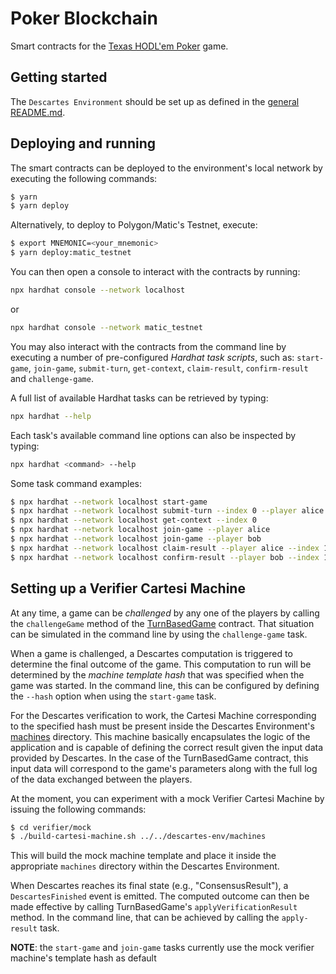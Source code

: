 # Poker Blockchain

Smart contracts for the [Texas HODL'em Poker](../README.md) game.

## Getting started

The `Descartes Environment` should be set up as defined in the [general README.md](../README.md#Environment).


## Deploying and running

The smart contracts can be deployed to the environment's local network by executing the following commands:

```bash
$ yarn
$ yarn deploy
```

Alternatively, to deploy to Polygon/Matic's Testnet, execute:
```bash
$ export MNEMONIC=<your_mnemonic>
$ yarn deploy:matic_testnet
```

You can then open a console to interact with the contracts by running:
```bash
npx hardhat console --network localhost
```
or
```bash
npx hardhat console --network matic_testnet
```

You may also interact with the contracts from the command line by executing a number of pre-configured _Hardhat task scripts_, such as: `start-game`, `join-game`, `submit-turn`, `get-context`, `claim-result`, `confirm-result` and `challenge-game`.

A full list of available Hardhat tasks can be retrieved by typing:
```bash
npx hardhat --help
```

Each task's available command line options can also be inspected by typing:
```bash
npx hardhat <command> --help
```

Some task command examples:

```bash
$ npx hardhat --network localhost start-game
$ npx hardhat --network localhost submit-turn --index 0 --player alice --data "0x00000000000000030000000000000004"
$ npx hardhat --network localhost get-context --index 0
$ npx hardhat --network localhost join-game --player alice
$ npx hardhat --network localhost join-game --player bob
$ npx hardhat --network localhost claim-result --player alice --index 1 --result [70,130]
$ npx hardhat --network localhost confirm-result --player bob --index 1
```

## Setting up a Verifier Cartesi Machine

At any time, a game can be _challenged_ by any one of the players by calling the `challengeGame` method of the [TurnBasedGame](contracts/TurnBasedGame.sol) contract. That situation can be simulated in the command line by using the `challenge-game` task.

When a game is challenged, a Descartes computation is triggered to determine the final outcome of the game. This computation to run will be determined by the _machine template hash_ that was specified when the game was started. In the command line, this can be configured by defining the `--hash` option when using the `start-game` task.

For the Descartes verification to work, the Cartesi Machine corresponding to the specified hash must be present inside the Descartes Environment's [machines](descartes-env/machines) directory. This machine basically encapsulates the logic of the application and is capable of defining the correct result given the input data provided by Descartes. In the case of the TurnBasedGame contract, this input data will correspond to the game's parameters along with the full log of the data exchanged between the players.

At the moment, you can experiment with a mock Verifier Cartesi Machine by issuing the following commands:
```bash
$ cd verifier/mock
$ ./build-cartesi-machine.sh ../../descartes-env/machines
```

This will build the mock machine template and place it inside the appropriate `machines` directory within the Descartes Environment.

When Descartes reaches its final state (e.g., "ConsensusResult"), a `DescartesFinished` event is emitted. The computed outcome can then be made effective by calling TurnBasedGame's `applyVerificationResult` method. In the command line, that can be achieved by calling the `apply-result` task.

**NOTE**: the `start-game` and `join-game` tasks currently use the mock verifier machine's template hash as default
